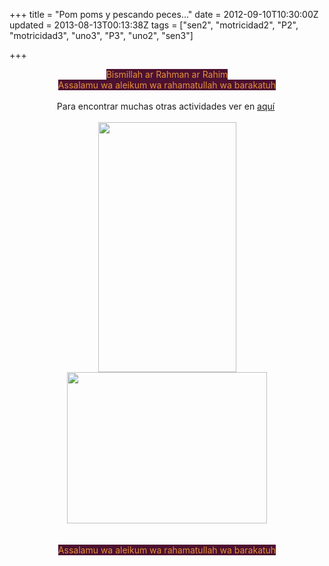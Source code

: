 +++
title = "Pom poms y pescando peces..."
date = 2012-09-10T10:30:00Z
updated = 2013-08-13T00:13:38Z
tags = ["sen2", "motricidad2", "P2", "motricidad3", "uno3", "P3", "uno2", "sen3"]

+++

<div dir="ltr" style="text-align: left;" trbidi="on"><div style="text-align: center;"><span style="background-color: #4c1130; color: #e69138;">Bismillah ar Rahman ar Rahim</span></div><div style="text-align: center;"><span style="background-color: #4c1130; color: #e69138;">Assalamu wa aleikum wa rahamatullah wa barakatuh</span></div><div style="text-align: center;"><br /></div><div style="text-align: center;">Para encontrar muchas otras actividades ver en&nbsp;<span style="color: blue; text-align: left;"><a href="http://montessorihoy.blogspot.com.es/search/label/06%20Sensorial" style="text-align: left;">aquí</a>&nbsp;</span></div><div class="MsoNormal"><span style="font-family: &quot;Times New Roman&quot;,&quot;serif&quot;; font-size: 12.0pt; line-height: 115%; mso-ascii-theme-font: major-bidi; mso-bidi-theme-font: major-bidi; mso-hansi-theme-font: major-bidi;"><o:p></o:p></span></div><div style="text-align: center;"><br /></div><div class="separator" style="clear: both; text-align: center;"></div><div class="separator" style="clear: both; text-align: center;"><a href="http://3.bp.blogspot.com/-MdiO1HWXpMU/Ugldz3wOqWI/AAAAAAAAFW0/xG6jj3wHxaQ/s1600/cats.jpg" imageanchor="1" style="margin-left: 1em; margin-right: 1em;"><img border="0" height="400" src="http://3.bp.blogspot.com/-MdiO1HWXpMU/Ugldz3wOqWI/AAAAAAAAFW0/xG6jj3wHxaQ/s400/cats.jpg" width="221" /></a><a href="http://3.bp.blogspot.com/-KlC4XNponhg/Ugld4DCNjrI/AAAAAAAAFW8/QteD_aQd5GY/s1600/DSC03062.JPG" imageanchor="1" style="margin-left: 1em; margin-right: 1em;"><img border="0" height="242" src="http://3.bp.blogspot.com/-KlC4XNponhg/Ugld4DCNjrI/AAAAAAAAFW8/QteD_aQd5GY/s320/DSC03062.JPG" width="320" /></a></div><br /><div class="separator" style="clear: both; text-align: center;"><br /></div><div style="text-align: center;"></div><div style="text-align: center;"><span style="background-color: #4c1130; color: #e69138;">Assalamu wa aleikum wa rahamatullah wa barakatuh</span></div><br class="Apple-interchange-newline" /></div>
